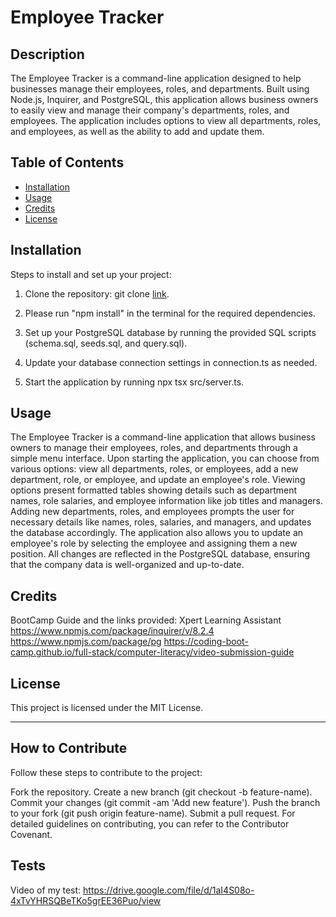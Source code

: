 # Employee Tracker

## Description
The Employee Tracker is a command-line application designed to help businesses manage their employees, roles, and departments. Built using Node.js, Inquirer, and PostgreSQL, this application allows business owners to easily view and manage their company's departments, roles, and employees. The application includes options to view all departments, roles, and employees, as well as the ability to add and update them.

## Table of Contents
- [Installation](#installation)
- [Usage](#usage)
- [Credits](#credits)
- [License](#license)

## Installation

Steps to install and set up your project:   
1. Clone the repository: git clone [link](https://github.com/McMulle20/Employee-Tracker.git).

2. Please run "npm install" in the terminal for the required dependencies.

3. Set up your PostgreSQL database by running the provided SQL scripts (schema.sql, seeds.sql, and query.sql).

4. Update your database connection settings in connection.ts as needed.

5. Start the application by running npx tsx src/server.ts.
## Usage

The Employee Tracker is a command-line application that allows business owners to manage their employees, roles, and departments through a simple menu interface. Upon starting the application, you can choose from various options: view all departments, roles, or employees, add a new department, role, or employee, and update an employee's role. Viewing options present formatted tables showing details such as department names, role salaries, and employee information like job titles and managers. Adding new departments, roles, and employees prompts the user for necessary details like names, roles, salaries, and managers, and updates the database accordingly. The application also allows you to update an employee's role by selecting the employee and assigning them a new position. All changes are reflected in the PostgreSQL database, ensuring that the company data is well-organized and up-to-date.

## Credits

BootCamp Guide and the links provided: 
Xpert Learning Assistant 
https://www.npmjs.com/package/inquirer/v/8.2.4
https://www.npmjs.com/package/pg
https://coding-boot-camp.github.io/full-stack/computer-literacy/video-submission-guide

## License

This project is licensed under the MIT License.

---
## How to Contribute

Follow these steps to contribute to the project:

Fork the repository.
Create a new branch (git checkout -b feature-name).
Commit your changes (git commit -am 'Add new feature').
Push the branch to your fork (git push origin feature-name).
Submit a pull request. For detailed guidelines on contributing, you can refer to the Contributor Covenant.

## Tests

Video of my test:
https://drive.google.com/file/d/1aI4S08o-4xTvYHRSQBeTKo5grEE36Puo/view
